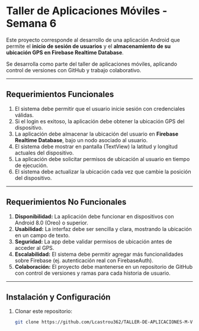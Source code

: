 # Taller de Aplicaciones Móviles - Semana 6

Este proyecto corresponde al desarrollo de una aplicación Android que permite el **inicio de sesión de usuarios** y el **almacenamiento de su ubicación GPS en Firebase Realtime Database**.  

Se desarrolla como parte del taller de aplicaciones móviles, aplicando control de versiones con GitHub y trabajo colaborativo.

---

## Requerimientos Funcionales

1. El sistema debe permitir que el usuario inicie sesión con credenciales válidas.
2. Si el login es exitoso, la aplicación debe obtener la ubicación GPS del dispositivo.
3. La aplicación debe almacenar la ubicación del usuario en **Firebase Realtime Database**, bajo un nodo asociado al usuario.
4. El sistema debe mostrar en pantalla (TextView) la latitud y longitud actuales del dispositivo.
5. La aplicación debe solicitar permisos de ubicación al usuario en tiempo de ejecución.
6. El sistema debe actualizar la ubicación cada vez que cambie la posición del dispositivo.

---

## Requerimientos No Funcionales

1. **Disponibilidad:** La aplicación debe funcionar en dispositivos con Android 8.0 (Oreo) o superior.  
2. **Usabilidad:** La interfaz debe ser sencilla y clara, mostrando la ubicación en un campo de texto.  
3. **Seguridad:** La app debe validar permisos de ubicación antes de acceder al GPS.  
4. **Escalabilidad:** El sistema debe permitir agregar más funcionalidades sobre Firebase (ej. autenticación real con FirebaseAuth).  
5. **Colaboración:** El proyecto debe mantenerse en un repositorio de GitHub con control de versiones y ramas para cada historia de usuario.  

---

##  Instalación y Configuración

1. Clonar este repositorio:
   ```bash
   git clone https://github.com/Lcastrou362/TALLER-DE-APLICACIONES-M-VILES-SEMANA6.git
